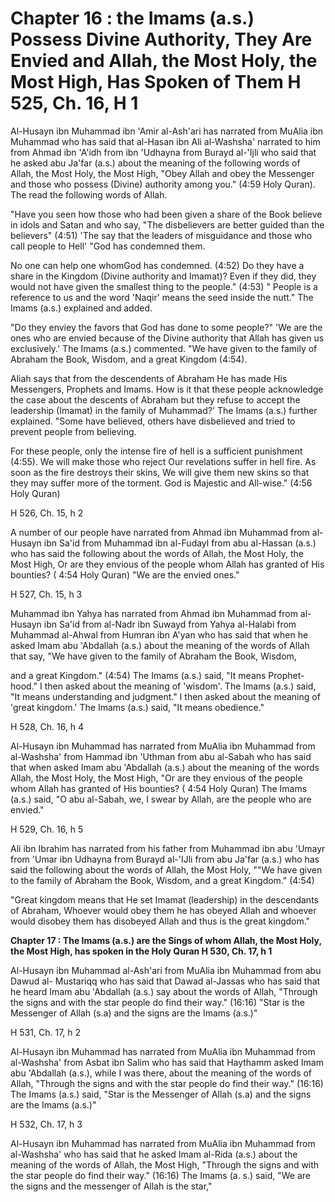 Chapter 16 : the Imams (a.s.) Possess Divine Authority, They Are Envied and Allah, the Most Holy, the Most High, Has Spoken of Them H 525, Ch. 16, H 1
======================================================================================================================================================

Al-Husayn ibn Muhammad ibn 'Amir al-Ash'ari has narrated from MuAlia
ibn Muhammad who has said that al-Hasan ibn Ali al-Washsha' narrated to
him from Ahmad ibn 'A'idh from ibn 'Udhayna from Burayd al-'Ijli who
said that he asked abu Ja'far (a.s.) about the meaning of the following
words of Allah, the Most Holy, the Most High, "Obey Allah and obey the
Messenger and those who possess (Divine) authority among you." (4:59
Holy Quran). The read the following words of Allah.

"Have you seen how those who had been given a share of the Book believe
in idols and Satan and who say, "The disbelievers are better guided than
the believers" (4:51) 'The say that the leaders of misguidance and those
who call people to Hell' "God has condemned them.

No one can help one whomGod has condemned. (4:52) Do they have a share
in the Kingdom (Divine authority and Imamat)? Even if they did, they
would not have given the smallest thing to the people." (4:53) " People
is a reference to us and the word 'Naqir' means the seed inside the
nutt." The Imams (a.s.) explained and added.

"Do they enviey the favors that God has done to some people?" 'We are
the ones who are envied because of the Divine authority that Allah has
given us exclusively.' The Imams (a.s.) commented. "We have given to the
family of Abraham the Book, Wisdom, and a great Kingdom (4:54).

Aliah says that from the descendents of Abraham He has made His
Messengers, Prophets and Imams. How is it that these people acknowledge
the case about the descents of Abraham but they refuse to accept the
leadership (Imamat) in the family of Muhammad?' The Imams (a.s.) further
explained. "Some have believed, others have disbelieved and tried to
prevent people from believing.

For these people, only the intense fire of hell is a sufficient
punishment (4:55). We will make those who reject Our revelations suffer
in hell fire. As soon as the fire destroys their skins, We will give
them new skins so that they may suffer more of the torment. God is
Majestic and All-wise." (4:56 Holy Quran)

H 526, Ch. 15, h 2

A number of our people have narrated from Ahmad ibn Muhammad from
al-Husayn ibn Sa'id from Muhammad ibn al-Fudayl from abu al-Hassan
(a.s.) who has said the following about the words of Allah, the Most
Holy, the Most High, Or are they envious of the people whom Allah has
granted of His bounties? ( 4:54 Holy Quran) "We are the envied ones."

H 527, Ch. 15, h 3

Muhammad ibn Yahya has narrated from Ahmad ibn Muhammad from al-Husayn
ibn Sa'id from al-Nadr ibn Suwayd from Yahya al-Halabi from Muhammad
al-Ahwal from Humran ibn A'yan who has said that when he asked Imam abu
'Abdallah (a.s.) about the meaning of the words of Allah that say, "We
have given to the family of Abraham the Book, Wisdom,

and a great Kingdom." (4:54) The Imams (a.s.) said, "It means
Prophet-hood." I then asked about the meaning of 'wisdom'. The Imams
(a.s.) said, "It means understanding and judgment." I then asked about
the meaning of 'great kingdom.' The Imams (a.s.) said, "It means
obedience."

H 528, Ch. 16, h 4

Al-Husayn ibn Muhammad has narrated from MuAlia ibn Muhammad from
al-Washsha' from Hammad ibn 'Uthman from abu al-Sabah who has said that
when asked Imam abu 'Abdallah (a.s.) about the meaning of the words
Allah, the Most Holy, the Most High, "Or are they envious of the people
whom Allah has granted of His bounties? ( 4:54 Holy Quran) The Imams
(a.s.) said, "O abu al-Sabah, we, I swear by Allah, are the people who
are envied."

H 529, Ch. 16, h 5

Ali ibn Ibrahim has narrated from his father from Muhammad ibn abu
'Umayr from 'Umar ibn Udhayna from Burayd al-'IJli from abu Ja'far
(a.s.) who has said the following about the words of Allah, the Most
Holy, ""We have given to the family of Abraham the Book, Wisdom, and a
great Kingdom." (4:54)

"Great kingdom means that He set Imamat (leadership) in the descendants
of Abraham, Whoever would obey them he has obeyed Allah and whoever
would disobey them has disobeyed Allah and thus is the great kingdom."


**Chapter 17 : The Imams (a.s.) are the Sings of whom Allah, the Most
Holy, the Most High, has spoken in the Holy Quran H 530, Ch. 17, h 1**

Al-Husayn ibn Muhammad al-Ash'ari from MuAlia ibn Muhammad from abu
Dawud al- Mustariqq who has said that Dawad al-Jassas who has said that
he heard Imam abu 'Abdallah (a.s.) say about the words of Allah,
"Through the signs and with the star people do find their way." (16:16)
"Star is the Messenger of Allah (s.a) and the signs are the Imams
(a.s.)"

H 531, Ch. 17, h 2

Al-Husayn ibn Muhammad has narrated from MuAlia ibn Muhammad from
al-Washsha' from Asbat ibn Salim who has said that Haythamm asked Imam
abu 'Abdallah (a.s.), while I was there, about the meaning of the words
of Allah, "Through the signs and with the star people do find their
way." (16:16) The Imams (a.s.) said, "Star is the Messenger of Allah
(s.a) and the signs are the Imams (a.s.)"

H 532, Ch. 17, h 3

Al-Husayn ibn Muhammad has narrated from MuAlia ibn Muhammad from
al-Washsha' who has said that he asked Imam al-Rida (a.s.) about the
meaning of the words of Allah, the Most High, "Through the signs and
with the star people do find their way." (16:16) The Imams (a. s.) said,
"We are the signs and the messenger of Allah is the star,"


